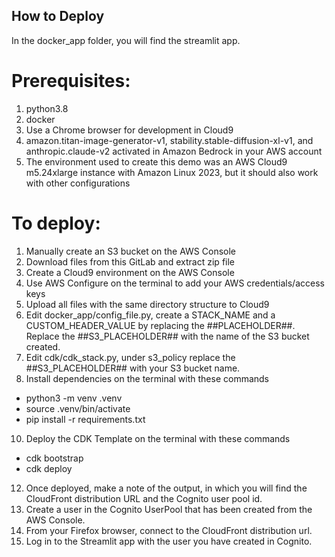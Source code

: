 ## How to Deploy

In the docker_app folder, you will find the streamlit app.

# Prerequisites:

1. python3.8
2. docker
3. Use a Chrome browser for development in Cloud9
4. amazon.titan-image-generator-v1, stability.stable-diffusion-xl-v1, and anthropic.claude-v2 activated in Amazon Bedrock in your AWS account
5. The environment used to create this demo was an AWS Cloud9 m5.24xlarge instance with Amazon Linux 2023, but it should also work with other configurations

# To deploy:

1. Manually create an S3 bucket on the AWS Console
2. Download files from this GitLab and extract zip file
4. Create a Cloud9 environment on the AWS Console
5. Use AWS Configure on the terminal to add your AWS credentials/access keys
6. Upload all files with the same directory structure to Cloud9
7. Edit docker_app/config_file.py, create a STACK_NAME and a CUSTOM_HEADER_VALUE by replacing the ##PLACEHOLDER##. Replace the ##S3_PLACEHOLDER## with the name of the S3 bucket created.
8. Edit cdk/cdk_stack.py, under s3_policy replace the ##S3_PLACEHOLDER## with your S3 bucket name.
9. Install dependencies on the terminal with these commands

- python3 -m venv .venv
- source .venv/bin/activate
- pip install -r requirements.txt

10. Deploy the CDK Template on the terminal with these commands

- cdk bootstrap
- cdk deploy

12. Once deployed, make a note of the output, in which you will find the CloudFront distribution URL and the Cognito user pool id.
13. Create a user in the Cognito UserPool that has been created from the AWS Console.
14. From your Firefox browser, connect to the CloudFront distribution url.
15. Log in to the Streamlit app with the user you have created in Cognito.

